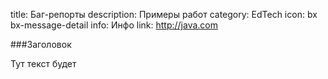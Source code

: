 title: Баг-репорты
description: Примеры работ
category: EdTech
icon: bx bx-message-detail
info: Инфо
link: http://java.com

###Заголовок

Тут текст будет